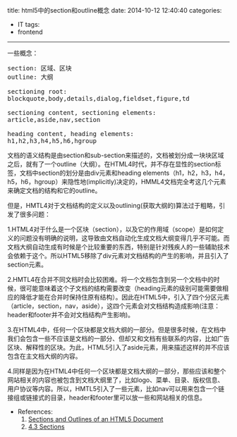 title: html5中的section和outline概念
date: 2014-10-12 12:40:40
categories:
- IT
tags:
- frontend
---
一些概念：
<pre>
section: 区域、区块
outline: 大纲

sectioning root:
blockquote,body,details,dialog,fieldset,figure,td

sectioning content, sectioning elements:
article,aside,nav,section

heading content, heading elements:
h1,h2,h3,h4,h5,h6,hgroup
</pre>

文档的语义结构是由section和sub-section来描述的，文档被划分成一块块区域之后，就有了一个outline（大纲）。在HTML4时代，并不存在显性的section标签，文档中section的划分是由div元素和heading elements（h1，h2，h3，h4，h5，h6，hgroup）来隐性地(implicitly)决定的，HMML4文档完全考这几个元素来确定文档的结构和它的outline。

但是，HMTL4对于文档结构的定义以及outlining(获取大纲的)算法过于粗略，引发了很多问题：

1.HTML4对于什么是一个区块（section），以及它的作用域（scope）是如何定义的问题没有明确的说明，这导致由文档自动化生成文档大纲变得几乎不可能。而文档大纲自动生成有时候是个比较重要的东西，特别是针对残疾人的一些辅助技术会依赖于这个。所以HTML5移除了div元素对文档结构的产生的影响，并且引入了section元素。

2.HMTL4在合并不同文档时会比较困难。将一个文档包含到另一个文档中的时候，很可能意味着这个子文档的结构需要改变（heading元素的级别可能需要做相应的降低才能在合并时保持住原有结构）。因此在HTML5中，引入了四个分区元素（article，section，nav，aside），这四个元素会对文档结构造成影响(注意：header和footer并不会对文档结构产生影响)。

3.在HTML4中，任何一个区块都是文档大纲的一部分。但是很多时候，在文档中我们会包含一些不应该是文档的一部分、但却又和文档有些联系的内容，比如广告区块、解释性的区块。为此，HTML5引入了aside元素，用来描述这样的并不应该包含在主文档大纲的内容。

4.同样是因为在HTML4中任何一个区块都是文档大纲的一部分，那些应该和整个网站相关的内容也被包含到文档大纲里了，比如logo、菜单、目录、版权信息、用户协议等内容。所以，HMTL5引入了一些元素，比如nav可以用来包含一个链接组或链接式的目录，header和footer里可以放一些和网站相关的信息。

- References:
    1. [Sections and Outlines of an HTML5 Document](https://developer.mozilla.org/en-US/docs/Web/Guide/HTML/Sections_and_Outlines_of_an_HTML5_document)
    2. [4.3 Sections](https://html.spec.whatwg.org/multipage/semantics.html#sections)